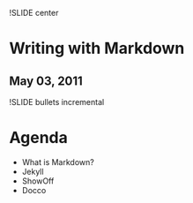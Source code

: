 !SLIDE center 
# Writing with Markdown

## May 03, 2011

!SLIDE bullets incremental
# Agenda

* What is Markdown?
* Jekyll
* ShowOff
* Docco
